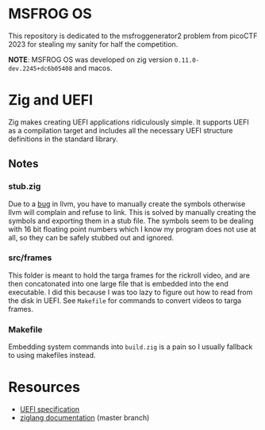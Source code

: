 # MSFROG OS
This repository is dedicated to the msfroggenerator2 problem from picoCTF 2023
for stealing my sanity for half the competition.

**NOTE**: MSFROG OS was developed on zig version `0.11.0-dev.2245+dc6b05408` and macos.

# Zig and UEFI
Zig makes creating UEFI applications ridiculously simple. It supports UEFI as a
compilation target and includes all the necessary UEFI structure definitions in
the standard library.

## Notes
### stub.zig
Due to a [bug](https://reviews.llvm.org/D4927) in llvm, you have to manually create
the symbols otherwise llvm will complain and refuse to link. This is solved by manually
creating the symbols and exporting them in a stub file. The symbols seem to be dealing
with 16 bit floating point numbers which I know my program does not use at all, so
they can be safely stubbed out and ignored.

### src/frames
This folder is meant to hold the targa frames for the rickroll video, and are then
concatonated into one large file that is embedded into the end executable. I did this
because I was too lazy to figure out how to read from the disk in UEFI. See `Makefile`
for commands to convert videos to targa frames.

### Makefile
Embedding system commands into `build.zig` is a pain so I usually fallback to using
makefiles instead.

# Resources
- [UEFI specification](https://uefi.org/specs/UEFI/2.10/index.html)
- [ziglang documentation](https://ziglang.org/documentation/master/) (master branch)